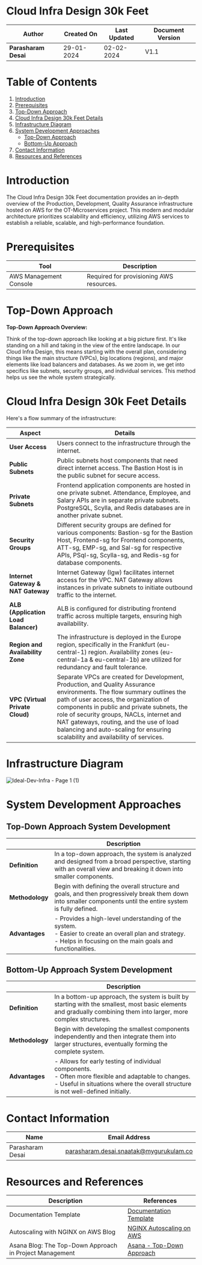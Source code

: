 # Cloud Infra Design 30k Feet

| **Author**           | **Created On** | **Last Updated** | **Document Version** |
| -------------------- | -------------- | ---------------- | -------------------- |
| **Parasharam Desai** | 29-01-2024     | 02-02-2024       | V1.1                 |

# Table of Contents

1. [Introduction](#introduction)
2. [Prerequisites](#prerequisites)
3. [Top-Down Approach](#top-down-approach)
4. [Cloud Infra Design 30k Feet Details](#cloud-infra-design-30k-feet-details)
5. [Infrastructure Diagram](#infrastructure-diagram)
6. [System Development Approaches](#system-development-approaches)
   - [Top-Down Approach](#top-down-approach-system-development)
   - [Bottom-Up Approach](#bottom-up-approach-system-development)
7. [Contact Information](#contact-information)
8. [Resources and References](#resources-and-references)

# Introduction

The Cloud Infra Design 30k Feet documentation provides an in-depth overview of the Production, Development, Quality Assurance infrastructure hosted on AWS for the OT-Microservices project. This modern and modular architecture prioritizes scalability and efficiency, utilizing AWS services to establish a reliable, scalable, and high-performance foundation.

# Prerequisites
| Tool                  | Description                                  |
|-----------------------|----------------------------------------------|
| AWS Management Console | Required for provisioning AWS resources.     |

# Top-Down Approach

**Top-Down Approach Overview:**

Think of the top-down approach like looking at a big picture first. It's like standing on a hill and taking in the view of the entire landscape. In our Cloud Infra Design, this means starting with the overall plan, considering things like the main structure (VPCs), big locations (regions), and major elements like load balancers and databases. As we zoom in, we get into specifics like subnets, security groups, and individual services. This method helps us see the whole system strategically.

# Cloud Infra Design 30k Feet Details

Here's a flow summary of the infrastructure:

| Aspect                  | Details                                                                                          |
|-------------------------|--------------------------------------------------------------------------------------------------|
| **User Access**         | Users connect to the infrastructure through the internet.                                          |
| **Public Subnets**      | Public subnets host components that need direct internet access. The Bastion Host is in the public subnet for secure access.                                   |
| **Private Subnets**     | Frontend application components are hosted in one private subnet. Attendance, Employee, and Salary APIs are in separate private subnets. PostgreSQL, Scylla, and Redis databases are in another private subnet.                             |
| **Security Groups**     | Different security groups are defined for various components: Bastion-sg for the Bastion Host, Frontend-sg for Frontend components, ATT-sg, EMP-sg, and Sal-sg for respective APIs, PSql-sg, Scylla-sg, and Redis-sg for database components.                         |
| **Internet Gateway & NAT Gateway** | Internet Gateway (Igw) facilitates internet access for the VPC. NAT Gateway allows instances in private subnets to initiate outbound traffic to the internet.                                 |
| **ALB (Application Load Balancer)** | ALB is configured for distributing frontend traffic across multiple targets, ensuring high availability.                                                  |
| **Region and Availability Zone** | The infrastructure is deployed in the Europe region, specifically in the Frankfurt (eu-central-1) region. Availability zones (eu-central-1a & eu-central-1b) are utilized for redundancy and fault tolerance.          |
| **VPC (Virtual Private Cloud)** | Separate VPCs are created for Development, Production, and Quality Assurance environments. The flow summary outlines the path of user access, the organization of components in public and private subnets, the role of security groups, NACLs, internet and NAT gateways, routing, and the use of load balancing and auto-scaling for ensuring scalability and availability of services. |



# Infrastructure Diagram

![Ideal-Dev-Infra - Page 1 (1)](https://github.com/avengers-p7/Documentation/assets/156056709/b3b20fb2-a69b-42e3-a1d5-77fe8ecd20a1)



# System Development Approaches

## Top-Down Approach System Development

|   | Description |
|---|-------------|
| **Definition** | In a top-down approach, the system is analyzed and designed from a broad perspective, starting with an overall view and breaking it down into smaller components. |
| **Methodology** | Begin with defining the overall structure and goals, and then progressively break them down into smaller components until the entire system is fully defined. |
| **Advantages**  | - Provides a high-level understanding of the system. <br/> - Easier to create an overall plan and strategy. <br/> - Helps in focusing on the main goals and functionalities. |

## Bottom-Up Approach System Development

|   | Description |
|---|-------------|
| **Definition** | In a bottom-up approach, the system is built by starting with the smallest, most basic elements and gradually combining them into larger, more complex structures. |
| **Methodology** | Begin with developing the smallest components independently and then integrate them into larger structures, eventually forming the complete system. |
| **Advantages**  | - Allows for early testing of individual components. <br/> - Often more flexible and adaptable to changes. <br/> - Useful in situations where the overall structure is not well-defined initially. |


# Contact Information

| Name               | Email Address                               |
| ------------------ | ------------------------------------------- |
| Parasharam Desai   | parasharam.desai.snaatak@mygurukulam.co     |

# Resources and References

| Description                                      | References  
| ------------------------------------------------- | ------------------------------------------------------------------- |
| Documentation Template                           | [Documentation Template](https://github.com/OT-MICROSERVICES/documentation-template/wiki/Application-Template) |
| Autoscaling with NGINX on AWS Blog                | [NGINX Autoscaling on AWS](https://www.nginx.com/blog/announcing-new-autoscaling-support-with-nginx-plus-on-aws-cloud-quick-start/) |
| Asana Blog: The Top-Down Approach in Project Management | [Asana - Top-Down Approach](https://asana.com/resources/top-down-approach) |
